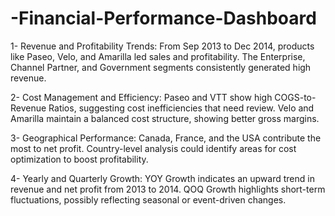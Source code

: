 # -Financial-Performance-Dashboard


1- Revenue and Profitability Trends:   From Sep 2013 to Dec 2014, products like Paseo, Velo, and Amarilla led sales and profitability. 
The Enterprise, Channel Partner, and Government segments consistently generated high revenue. 


2- Cost Management and Efficiency: Paseo and VTT show high COGS-to-Revenue Ratios, suggesting cost inefficiencies that need review. 
Velo and Amarilla maintain a balanced cost structure, showing better gross margins.  


3- Geographical Performance: Canada, France, and the USA contribute the most to net profit. Country-level analysis could identify areas for cost optimization to boost profitability. 


4- Yearly and Quarterly Growth: YOY Growth indicates an upward trend in revenue and net profit from 2013 to 2014. QOQ Growth highlights short-term fluctuations, possibly reflecting seasonal or event-driven changes. 
